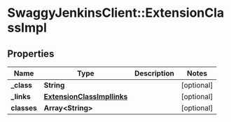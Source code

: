 # SwaggyJenkinsClient::ExtensionClassImpl

## Properties
Name | Type | Description | Notes
------------ | ------------- | ------------- | -------------
**_class** | **String** |  | [optional] 
**_links** | [**ExtensionClassImpllinks**](ExtensionClassImpllinks.md) |  | [optional] 
**classes** | **Array&lt;String&gt;** |  | [optional] 


